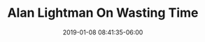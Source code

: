 ---
date: 2019-01-08 08:41:35-06:00
link:
  source: pocket
  source_url: https://getpocket.com
  text: Alan Lightman On Wasting Time
  url: https://3quarksdaily.com/3quarksdaily/2019/01/alan-lightman-on-wasting-time.html
slug: alan-lightman-on-wasting-time
source: pocket
title: Alan Lightman On Wasting Time
---